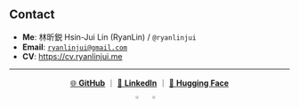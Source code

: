 ## Contact

- **Me**: 林昕鋭 Hsin-Jui Lin (RyanLin) / `@ryanlinjui`
- **Email**: [`ryanlinjui@gmail.com`](mailto:ryanlinjui@gmail.com)
- **CV**: https://cv.ryanlinjui.me
---

<div align="center">

[🌐 **GitHub**](https://github.com/ryanlinjui) ｜ [💼 **LinkedIn**](https://www.linkedin.com/in/ryanlinjui) ｜ [🤗 **Hugging Face**](https://huggingface.co/ryanlinjui)

</div>
<div style="display: flex; justify-content: center; gap: 10px; flex-wrap: wrap;">
  <a href="https://github.com/ryanlinjui">
    <img src="https://github-readme-stats.vercel.app/api?username=ryanlinjui&show_icons=true&count_private=true&line_height=35&border_color=00000000" width="49%" />
  </a>
  <a href="https://gitroll.io/profile/u1IlVUxsAath43VdujeVhs5D4yCz12">
    <img src="https://gitroll.io/api/badges/profiles/v1/u1IlVUxsAath43VdujeVhs5D4yCz1?theme=light" width="49%" />
  </a>
</div>
